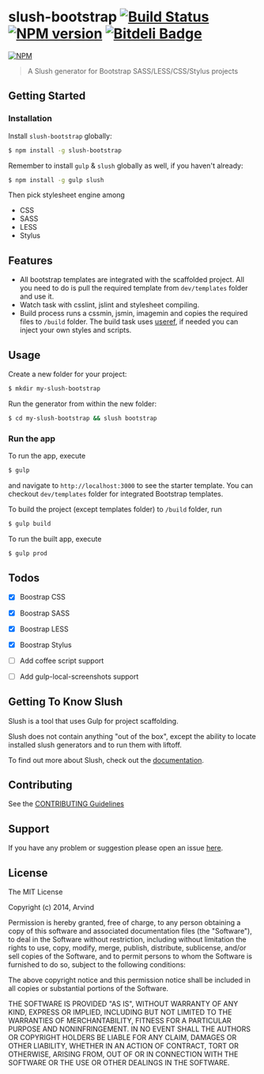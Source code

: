 # slush-bootstrap [![Build Status](https://secure.travis-ci.org/arvindr21/slush-bootstrap.png?branch=master)](https://travis-ci.org/arvindr21/slush-bootstrap) [![NPM version](https://badge-me.herokuapp.com/api/npm/slush-bootstrap.png)](http://badges.enytc.com/for/npm/slush-bootstrap) [![Bitdeli Badge](https://d2weczhvl823v0.cloudfront.net/arvindr21/slush-bootstrap/trend.png)](https://bitdeli.com/free "Bitdeli Badge")

[![NPM](https://nodei.co/npm/slush-bootstrap.png?downloads=true&stars=true)](https://nodei.co/npm/slush-bootstrap/)

> A Slush generator for Bootstrap SASS/LESS/CSS/Stylus projects

## Getting Started

### Installation

Install `slush-bootstrap` globally:

```bash
$ npm install -g slush-bootstrap
```

Remember to install `gulp` & `slush` globally as well, if you haven't already:

```bash
$ npm install -g gulp slush
```
Then pick stylesheet engine among 

* CSS
* SASS
* LESS
* Stylus

## Features

* All bootstrap templates are integrated with the scaffolded project. All you need to do is pull the required template from ```dev/templates``` folder and use it.
* Watch task with csslint, jslint and stylesheet compiling.
* Build process runs a cssmin, jsmin, imagemin and copies the required files to ```/build``` folder. The build task uses [useref](https://www.npmjs.org/package/gulp-useref), if needed you can inject your own styles and scripts.

## Usage

Create a new folder for your project:

```bash
$ mkdir my-slush-bootstrap
```

Run the generator from within the new folder:

```bash
$ cd my-slush-bootstrap && slush bootstrap
```

### Run the app 

To run the app, execute

```bash
$ gulp 
```
and navigate to ```http://localhost:3000``` to see the starter template. You can checkout ```dev/templates``` folder for integrated Bootstrap templates.

To build the project (except templates folder) to `/build` folder, run

```bash
$ gulp build
```

To run the built app, execute
```bash
$ gulp prod
```

## Todos

- [x] Boostrap CSS
- [x] Boostrap SASS
- [x] Boostrap LESS 
- [x] Boostrap Stylus 
- [ ] Add coffee script support
- [ ] Add gulp-local-screenshots support


## Getting To Know Slush

Slush is a tool that uses Gulp for project scaffolding.

Slush does not contain anything "out of the box", except the ability to locate installed slush generators and to run them with liftoff.

To find out more about Slush, check out the [documentation](https://github.com/klei/slush).

## Contributing

See the [CONTRIBUTING Guidelines](https://github.com/arvindr21/slush-bootstrap/blob/master/CONTRIBUTING.md)

## Support
If you have any problem or suggestion please open an issue [here](https://github.com/arvindr21/slush-bootstrap/issues).

## License 

The MIT License

Copyright (c) 2014, Arvind

Permission is hereby granted, free of charge, to any person
obtaining a copy of this software and associated documentation
files (the "Software"), to deal in the Software without
restriction, including without limitation the rights to use,
copy, modify, merge, publish, distribute, sublicense, and/or sell
copies of the Software, and to permit persons to whom the
Software is furnished to do so, subject to the following
conditions:

The above copyright notice and this permission notice shall be
included in all copies or substantial portions of the Software.

THE SOFTWARE IS PROVIDED "AS IS", WITHOUT WARRANTY OF ANY KIND,
EXPRESS OR IMPLIED, INCLUDING BUT NOT LIMITED TO THE WARRANTIES
OF MERCHANTABILITY, FITNESS FOR A PARTICULAR PURPOSE AND
NONINFRINGEMENT. IN NO EVENT SHALL THE AUTHORS OR COPYRIGHT
HOLDERS BE LIABLE FOR ANY CLAIM, DAMAGES OR OTHER LIABILITY,
WHETHER IN AN ACTION OF CONTRACT, TORT OR OTHERWISE, ARISING
FROM, OUT OF OR IN CONNECTION WITH THE SOFTWARE OR THE USE OR
OTHER DEALINGS IN THE SOFTWARE.

